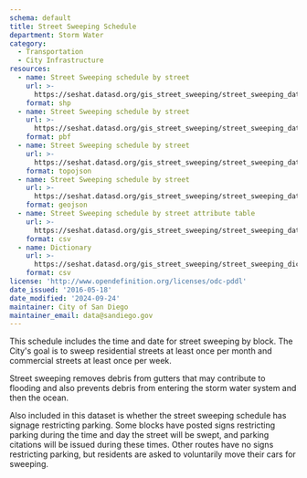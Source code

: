 ```yaml
---
schema: default
title: Street Sweeping Schedule
department: Storm Water
category:
  - Transportation
  - City Infrastructure
resources:
  - name: Street Sweeping schedule by street
    url: >-
      https://seshat.datasd.org/gis_street_sweeping/street_sweeping_datasd.zip
    format: shp
  - name: Street Sweeping schedule by street
    url: >-
      https://seshat.datasd.org/gis_street_sweeping/street_sweeping_datasd.pbf
    format: pbf
  - name: Street Sweeping schedule by street
    url: >-
      https://seshat.datasd.org/gis_street_sweeping/street_sweeping_datasd.topo.json
    format: topojson
  - name: Street Sweeping schedule by street
    url: >-
      https://seshat.datasd.org/gis_street_sweeping/street_sweeping_datasd.geojson
    format: geojson
  - name: Street Sweeping schedule by street attribute table
    url: >-
      https://seshat.datasd.org/gis_street_sweeping/street_sweeping_datasd.csv
    format: csv
  - name: Dictionary
    url: >-
      https://seshat.datasd.org/gis_street_sweeping/street_sweeping_dictionary_datasd.csv
    format: csv
license: 'http://www.opendefinition.org/licenses/odc-pddl'
date_issued: '2016-05-18'
date_modified: '2024-09-24'
maintainer: City of San Diego
maintainer_email: data@sandiego.gov
---
```

This schedule includes the time and date for street sweeping by block.
The City's goal is to sweep residential streets at least once per month
and commercial streets at least once per week.
<!--more-->
Street sweeping removes debris from gutters that may contribute to flooding
and also prevents debris from entering the storm water system and then the ocean.

Also included in this dataset is whether the street sweeping schedule has
signage restricting parking. Some blocks have posted signs restricting parking
during the time and day the street will be swept, and parking citations
will be issued during these times. Other routes have no signs restricting
parking, but residents are asked to voluntarily move their cars for sweeping.

